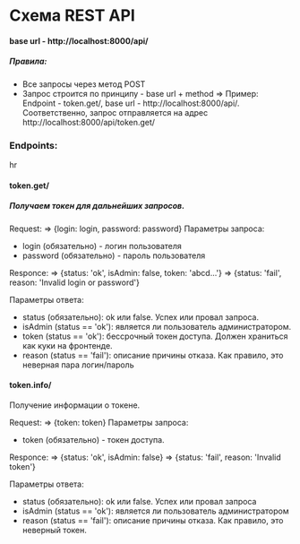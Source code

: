 # Схема REST API
#### base url - http://localhost:8000/api/

##### Правила:
- Все запросы через метод POST
- Запрос строится по принципу - base url + method
        => Пример: Endpoint - token.get/, base url - http://localhost:8000/api/. Соответственно, запрос отправляется на адрес  http://localhost:8000/api/token.get/

### Endpoints:
hr
#### token.get/

##### Получаем токен для дальнейших запросов.

Request:
=> {login: login, password: password}
Параметры запроса:
- login (обязательно) - логин пользователя
- password (обязательно) - пароль пользователя

Responce:
=> {status: 'ok', isAdmin: false, token: 'abcd...'}
=> {status: 'fail', reason: 'Invalid login or password'}

Параметры ответа:
- status (обязательно): ok или false. Успех или провал запроса.
- isAdmin (status == 'ok'): является ли пользователь администратором.
- token (status == 'ok'): бессрочный токен доступа. Должен храниться как куки на фронтенде.
- reason (status == 'fail'): описание причины отказа. Как правило, это неверная пара логин/пароль

#### token.info/
Получение информации о токене.

Request:
=> {token: token}
Параметры запроса:
- token (обязательно) - токен доступа.

Responce:
=> {status: 'ok', isAdmin: false}
=> {status: 'fail', reason: 'Invalid token'}

Параметры ответа:
- status (обязательно): ok или false. Успех или провал запроса
- isAdmin (status == 'ok'): является ли пользователь администратором
- reason (status == 'fail'): описание причины отказа. Как правило, это неверный токен.
    
